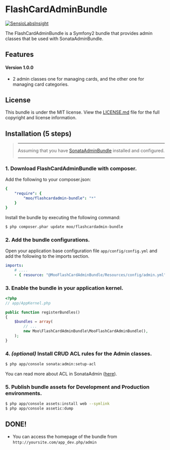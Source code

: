 FlashCardAdminBundle
=============
[![SensioLabsInsight](https://insight.sensiolabs.com/projects/20c13a16-4681-4187-9f3d-85cfff360414/mini.png)](https://insight.sensiolabs.com/projects/20c13a16-4681-4187-9f3d-85cfff360414)

The FlashCardAdminBundle is a Symfony2 bundle that provides admin classes that be used with SonataAdminBundle.

## Features

#### Version 1.0.0
- 2 admin classes one for managing cards, and the other one for managing card categories.

## License

This bundle is under the MIT license. View the [LICENSE.md](LICENSE.md) file for the full copyright and license information.

## Installation (5 steps)

>___
> Assuming that you have [SonataAdminBundle](http://sonata-project.org/bundles/admin/master/doc/index.html) installed and configured.
>___

### 1. Download FlashCardAdminBundle with composer.

Add the following to your composer.json:

```yml
{
    "require": {
        "moo/flashcardadmin-bundle": "*"
    }
}
```

Install the bundle by executing the following command:

``` bash
$ php composer.phar update moo/flashcardadmin-bundle
```

### 2. Add the bundle configurations.

Open your application base configuration file `app/config/config.yml` and add the following to the imports section.

```yml
imports:
    # ....
    - { resource: "@MooFlashCardAdminBundle/Resources/config/admin.yml" }
```

### 3. Enable the bundle in your application kernel.

``` php
<?php
// app/AppKernel.php

public function registerBundles()
{
    $bundles = array(
        // ...
        new Moo\FlashCardAdminBundle\MooFlashCardAdminBundle(),
    );
}
```

### 4. ***(optional)*** Install CRUD ACL rules for the Admin classes.

```bash
$ php app/console sonata:admin:setup-acl
```

You can read more about ACL in SonataAdmin ([here](http://sonata-project.org/bundles/admin/master/doc/reference/security.html)).

### 5. Publish bundle assets for Development and Production environments.

```bash
$ php app/console assets:install web --symlink
$ php app/console assetic:dump
```

## DONE!

- You can access the homepage of the bundle from `http://yoursite.com/app_dev.php/admin`
